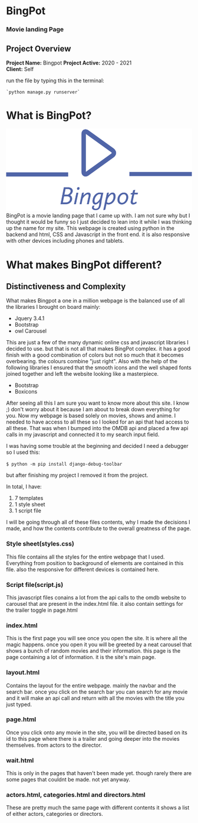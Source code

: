 # **BingPot**
### Movie landing Page

## Project Overview

**Project Name:** Bingpot 
**Project Active:** 2020 - 2021  
**Client:** Self

run the file by typing this in the terminal:

	`python manage.py runserver`
# What is BingPot?
![BingPot logo](movie/static/movie/img/logo1.png)
BingPot is a movie landing page that I came up with. I am not sure why but I thought it would be funny so I just decided to lean into it while I was thinking up the name for my site. This webpage is created using python in the backend and html, CSS and Javascript in the front end. it is also responsive with other devices including phones and tablets.

# What makes BingPot different?
## Distinctiveness and Complexity
What makes Bingpot a one in a million webpage is the balanced use of all the libraries I brought on  board mainly: 
* Jquery 3.4.1
* Bootstrap
* owl Carousel

This are just a few of the many dynamic online css and javascript libraries I decided to use. but that is not all that makes BingPot complex. it has a good finish with a good combination of colors but not so much that it becomes overbearing. the colours combine "just right". Also with the help of the following libraries I ensured that the smooth icons and the well shaped fonts joined together and left the website looking like a masterpiece.
* Bootstrap
* Boxicons

After seeing all this I am sure you want to know more about this site. I know ;) don't worry about it because I am about to break down everything for you. Now my webpage is based solely on movies, shows and anime. I needed to have access to all these so I looked for an api that had access to all these. That was when I bumped into the OMDB api and placed a few api calls in my javascript and connected it to my search input field.

I was having some trouble at the beginning and decided I need a debugger so I used this:

`$ python -m pip install django-debug-toolbar`

but after finishing my project I removed it from the project.

In total, I have:
1. 7  templates
2. 1 style sheet
3. 1 script file

I will be going through all of these files contents, why I made the decisions I made, and how the contents contribute to the overall greatness of the page.
### Style sheet(styles.css)
This file contains all the styles for the entire webpage that I used. Everything from position to background of elements are contained in this file. also the responsive for different devices is contained here. 
### Script file(script.js)
This javascript files conains a lot from the api calls to the omdb website to carousel that are present in the index.html file. it also contain settings for the trailer toggle in page.html
### index.html
This is the first page you will see once you open the site. It is where all the magic happens. once you open it you will be greeted by a neat carousel that shows a bunch of random movies and their information. this page is the page containing a lot of information. it is the site's main page. 
### layout.html
Contains the layout for the entire webpage. mainly the navbar and the search bar. once you click on the search bar you can search for any movie and it will make an api call and return with all the movies with the title you just typed.
### page.html
Once you click onto any movie in the site, you will be directed based on its id to this page where there is a trailer and going deeper into the movies themselves. from actors to the director.
### wait.html
This is only in the pages that haven't been made yet. though rarely there are some pages that couldnt be made. not yet anyway.
### actors.html, categories.html and directors.html
These are pretty much the same page with different contents it shows a list of either actors, categories or directors.
